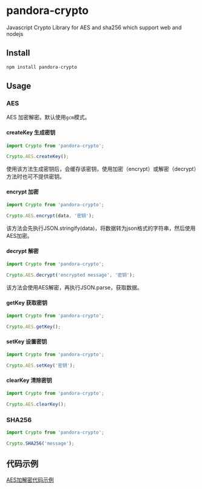 # pandora-crypto
Javascript Crypto Library for AES and sha256 which support web and nodejs

## Install

```bash
npm install pandora-crypto
``` 

## Usage

### AES

AES 加密解密。默认使用`gcm`模式。

#### createKey 生成密钥

```javascript
import Crypto from 'pandora-crypto';

Crypto.AES.createKey();
```

使用该方法生成密钥后，会缓存该密钥，使用加密（encrypt）或解密（decrypt）方法时也可不提供密钥。

#### encrypt 加密

```javascript
import Crypto from 'pandora-crypto';

Crypto.AES.encrypt(data, '密钥');
```

该方法会先执行JSON.stringify(data)，将数据转为json格式的字符串，然后使用AES加密。

#### decrypt 解密

```javascript
import Crypto from 'pandora-crypto';

Crypto.AES.decrypt('encrypted message', '密钥');
```

该方法会使用AES解密，再执行JSON.parse，获取数据。

#### getKey 获取密钥

```javascript
import Crypto from 'pandora-crypto';

Crypto.AES.getKey();
```

#### setKey 设置密钥

```javascript
import Crypto from 'pandora-crypto';

Crypto.AES.setKey('密钥');
```

#### clearKey 清除密钥

```javascript
import Crypto from 'pandora-crypto';

Crypto.AES.clearKey();
```

### SHA256

```javascript
import Crypto from 'pandora-crypto';

Crypto.SHA256('message');
```


## 代码示例
[AES加解密代码示例](https://www.jianshu.com/p/50a868842501)
